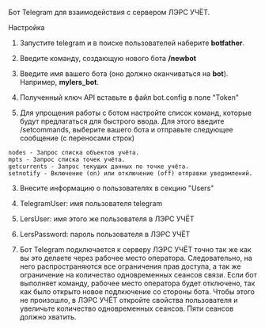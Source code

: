Бот Telegram для взаимодействия с сервером ЛЭРС УЧЁТ.

Настройка

1. Запустите telegram и в поиске пользователей наберите **botfather**.
  1. Введите команду, создающую нового бота **/newbot**
  2. Введите имя вашего бота (оно должно оканчиваться на **bot**). Например, **mylers_bot**.
  3. Полученный ключ API вставьте в файл bot.config в поле "Token"

2. Для упрощения работы с ботом настройте список команд, которые будут предлагаться для быстрого ввода. Для этого введите /setcommands, выберите вашего бота и отправьте следующее сообщение (с переносами строк)
```
nodes - Запрос списка объектов учёта. 
mpts - Запрос списка точек учёта.
getcurrents - Запрос текущих данных по точке учёта.
setnotify - Включение (on) или отключение (off) отправки уведомлений.
```
3. Внесите информацию о пользователях в секцию "Users"
  1.	TelegramUser: имя пользователя telegram
  2.	LersUser: имя этого же пользователя в ЛЭРС УЧЁТ
  3.	LersPassword: пароль пользователя в ЛЭРС УЧЁТ

4. Бот Telegram подключается к серверу ЛЭРС УЧЁТ точно так же как вы это делаете через рабочее место оператора. Следовательно, на него распространяются все ограничения прав доступа, а так же ограничение на количество одновременных сеансов связи. Если бот выполняет команду, рабочее место оператора будет отключено, так как было открыто новое подлкючение со стороны бота. Чтобы этого не произошло, в ЛЭРС УЧЁТ откройте свойства пользователя и увеличьте количество одновременных сеансов. Пяти сеансов должно хватить.
